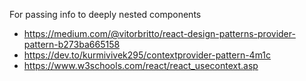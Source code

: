 For passing info to deeply nested components

- https://medium.com/@vitorbritto/react-design-patterns-provider-pattern-b273ba665158
- https://dev.to/kurmivivek295/contextprovider-pattern-4m1c
- https://www.w3schools.com/react/react_usecontext.asp
